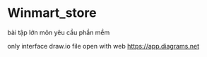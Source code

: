 # Winmart_store

bài tập lớn môn yêu cầu phần mềm

only interface
draw.io file open with web https://app.diagrams.net
